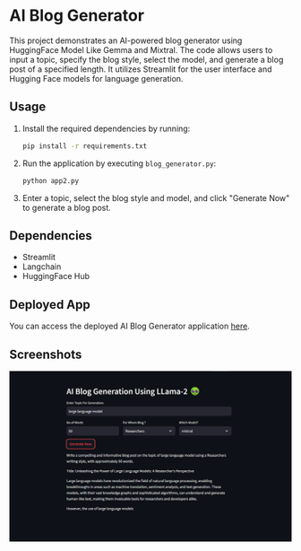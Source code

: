 # AI Blog Generator

This project demonstrates an AI-powered blog generator using HuggingFace Model Like Gemma and Mixtral. The code allows users to input a topic, specify the blog style, select the model, and generate a blog post of a specified length. It utilizes Streamlit for the user interface and Hugging Face models for language generation.

## Usage

1. Install the required dependencies by running:
   ```bash
   pip install -r requirements.txt
   ```

2. Run the application by executing `blog_generator.py`:
   ```bash
   python app2.py
   ```

3. Enter a topic, select the blog style and model, and click "Generate Now" to generate a blog post.

## Dependencies

- Streamlit
- Langchain
- HuggingFace Hub

## Deployed App

You can access the deployed AI Blog Generator application [here](https://huggingface.co/spaces/hellofaz007/blogUsingLangchain).

## Screenshots

![AI Blog Generator Screenshot](ai_blog_gen_screenshot.png)
